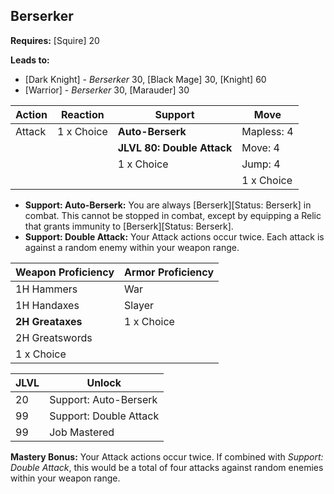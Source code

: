 ## Berserker

**Requires:** [Squire] 20

**Leads to:**

- [Dark Knight] - _Berserker_ 30, [Black Mage] 30, [Knight] 60
- [Warrior] - _Berserker_ 30, [Marauder] 30

| Action | Reaction   | Support                    | Move |
| ---    | ---        | ---                        | ---  |
| Attack | 1 x Choice | **Auto-Berserk**           | Mapless: 4
|        |            | **JLVL 80: Double Attack** | Move: 4
|        |            | 1 x Choice                 | Jump: 4
|        |            |                            | 1 x Choice

- **Support: Auto-Berserk:** You are always [Berserk][Status: Berserk] in combat. This cannot be stopped in combat, except by equipping a Relic that grants immunity to [Berserk][Status: Berserk].
- **Support: Double Attack:** Your Attack actions occur twice. Each attack is against a random enemy within your weapon range.

| Weapon Proficiency | Armor Proficiency |
| ---                | ---               |
| 1H Hammers         | War
| 1H Handaxes        | Slayer
| **2H Greataxes**   | 1 x Choice
| 2H Greatswords     |
| 1 x Choice         |

| JLVL | Unlock |
| ---  | ---    |
| 20 | Support: Auto-Berserk
| 99 | Support: Double Attack
| 99 | Job Mastered

**Mastery Bonus:** Your Attack actions occur twice. If combined with _Support: Double Attack_, this would be a total of four attacks against random enemies within your weapon range.
